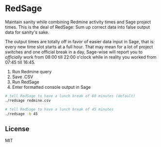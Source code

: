 # RedSage

Maintain sanity while combining Redmine activity times and Sage project times. This is the deal of RedSage: Sum up correct data into false output data for sanity's sake.

The output times are totally off in favor of easier data input in Sage, that is: every new time slot starts at a full hour. That may mean for a lot of project switches and one official break in a day, Sage-wise will report you to _officially_ work from 08:00 till 22:00 o'clock while in reality you worked from 07:45 till 16:45.

1. Run Redmine query
1. Save .CSV
1. Run RedSage
1. Enter formatted console output in Sage

```bash
# tell RedSage to have a lunch break of 60 minutes (default)
./redsage redmine.csv

# tell RedSage to have a lunch break of 45 minutes 
./redsage -b 45 
```

## License

MIT